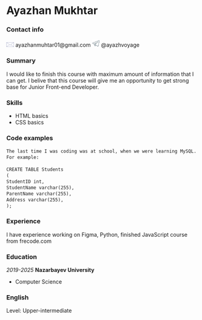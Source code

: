 # Ayazhan Mukhtar
### Contact info
<picture>
 <img alt="letter icon" src="envelope-48986_1280.png" width="20"> 
</picture>
ayazhanmuhtar01@gmail.com

<picture>
 <img alt="letter icon" src="icone-de-telegramme-d-origine-symbole-logo.png" width="20"> 
</picture>
@ayazhvoyage

### Summary
I would like to finish this course with maximum amount of information that I can get. 
I belive that this course will give me an opportunity to get strong base for Junior Front-end Developer.

### Skills
* HTML basics
* CSS basics

### Code examples
```
The last time I was coding was at school, when we were learning MySQL. For example:

CREATE TABLE Students
(
StudentID int,
StudentName varchar(255),
ParentName varchar(255),
Address varchar(255),
);
```

### Experience
I have experience working on Figma, Python, finished JavaScript course from frecode.com

### Education 
_2019-2025_ **Nazarbayev University**
- Computer Science

### English 
Level: Upper-intermediate
